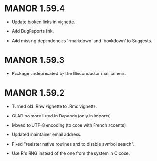 # MANOR 1.59.4

 * Update broken links in vignette.

 * Add BugReports link.

 * Add missing dependencies 'rmarkdown' and 'bookdown' to Suggests.
 

# MANOR 1.59.3

 * Package undeprecated by the Bioconductor maintainers.


# MANOR 1.59.2

 * Turned old .Rnw vignette to .Rmd vignette.
 
 * GLAD no more listed in Depends (only in Imports).
 
 * Moved to UTF-8 encoding (to cope with French accents).
 
 * Updated maintainer email address.
 
 * Fixed "register native routines and to disable symbol search".
 
 * Use R's RNG instead of the one from the system in C code.
